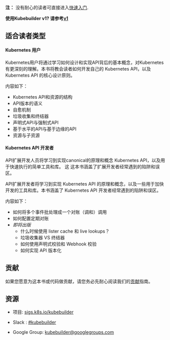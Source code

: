 **注：** 没有耐心的读者可直接进入[快速入门](quick-start.md).

**使用Kubebuilder v1? 请参考[v1](https://book-v1.book.kubebuilder.io)**

## 适合读者类型

#### Kubernetes 用户

Kubernetes用户将通过学习如何设计和实现API背后的基本概念，对Kubernetes有更深刻的理解。本书将教会读者如何开发自己的 Kubernetes API，以及 Kubernetes API 的核心设计原则。

内容如下：
- Kubernetes API和资源的结构
- API版本的语义
- 自愈机制
- 垃圾收集和终结器
- 声明式API与强制式API
- 基于水平的API与基于边缘的API
- 资源与子资源

#### Kubernetes API 开发者

API扩展开发人员将学习到实现canonical的原理和概念
Kubernetes API，以及用于快速执行的简单工具和库。 这
这本书涵盖了扩展开发者经常遇到的陷阱和误区。

API扩展开发者将学习到实现 Kubernetes API 的原理和概念，以及一些用于加快开发的工具和库。本书涵盖了 Kubernetes API 开发者经常遇到的陷阱和误区。

内容如下：
- 如何将多个事件批处理成一个对账（调和）调用
- 如何配置定期对账
- *即将出版*
    - 什么时候使用 lister cache 和 live lookups？
    - 垃圾收集器 VS 终结器
    - 如何使用声明式校验和 Webhook 校验
    - 如何实现 API 版本化

## 贡献

如果您愿意为这本书或代码做贡献，请您务必先耐心阅读我们的[贡献](https://github.com/kubernetes-sigs/kubebuilder/blob/master/CONTRIBUTING.md)指南。

## 资源

* 项目: [sigs.k8s.io/kubebuilder](https://sigs.k8s.io/kubebuilder)

* Slack : [#kubebuilder](http://slack.k8s.io/#kubebuilder)

* Google Group:
  [kubebuilder@googlegroups.com](https://groups.google.com/forum/#!forum/kubebuilder)
